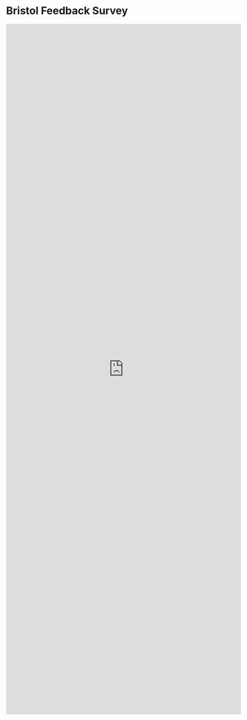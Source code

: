 # Bristol Feedback Survey

<iframe src="https://docs.google.com/forms/d/e/1FAIpQLSckGun85_JQP1c3fCyUrbj5kHKPhg5T1W0okz0_lpaNgR1zxQ/viewform?embedded=true" width="640" height="1884" frameborder="0" marginheight="0" marginwidth="0">Loading...</iframe>

